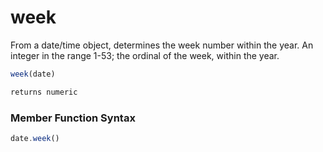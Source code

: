 # week

 From a date/time object, determines the week number within
 the year. An integer in the range 1-53; the ordinal of the
 week, within the year.

```javascript
week(date)
```

```javascript
returns numeric
```
### Member Function Syntax

```javascript
date.week()
```
